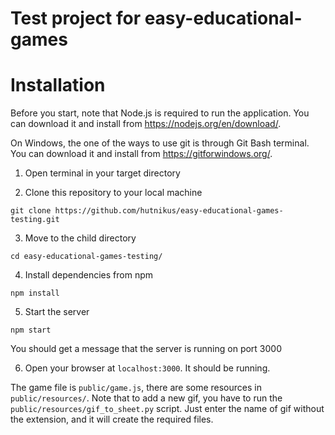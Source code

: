 # Test project for easy-educational-games

# Installation

Before you start, note that Node.js is required to run the application.
You can download it and install from https://nodejs.org/en/download/.

On Windows, the one of the ways to use git is through Git Bash terminal.
You can download it and install from https://gitforwindows.org/.

1) Open terminal in your target directory

2) Clone this repository to your local machine
```
git clone https://github.com/hutnikus/easy-educational-games-testing.git
```

3) Move to the child directory
```
cd easy-educational-games-testing/
```

4) Install dependencies from npm
```
npm install
```

5) Start the server
```
npm start
```
You should get a message that the server is running on port 3000

6) Open your browser at `localhost:3000`. It should be running.


The game file is `public/game.js`, there are some resources
in `public/resources/`. Note that to add a new gif, you have to run
the `public/resources/gif_to_sheet.py` script. Just enter the
name of gif without the extension, and it will create the required
files.
